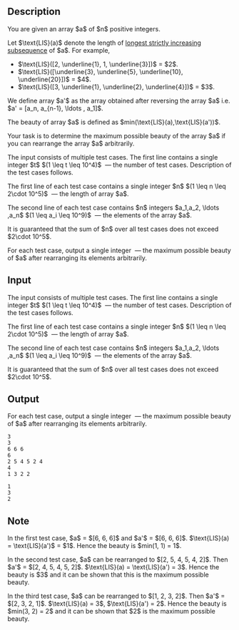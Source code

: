 ## Description

<div><p>You are given an array $a$ of $n$ positive integers. </p><p>Let $\text{LIS}(a)$ denote the length of <a href="https://en.wikipedia.org/wiki/Longest_increasing_subsequence">longest strictly increasing subsequence</a> of $a$. For example,</p><ul> <li> $\text{LIS}([2, \underline{1}, 1, \underline{3}])$ = $2$. </li><li> $\text{LIS}([\underline{3}, \underline{5}, \underline{10}, \underline{20}])$ = $4$. </li><li> $\text{LIS}([3, \underline{1}, \underline{2}, \underline{4}])$ = $3$. </li></ul> <p>We define array $a'$ as the array obtained after reversing the array $a$ i.e. $a' = [a_n, a_{n-1}, \ldots , a_1]$.</p><p>The beauty of array $a$ is defined as $min(\text{LIS}(a),\text{LIS}(a'))$.</p><p>Your task is to determine the maximum possible beauty of the array $a$ if you can rearrange the array $a$ arbitrarily.</p></div><div class="input-specification"><p>The input consists of multiple test cases. The first line contains a single integer $t$ $(1 \leq t \leq 10^4)$ &nbsp;— the number of test cases. Description of the test cases follows.</p><p>The first line of each test case contains a single integer $n$ $(1 \leq n \leq 2\cdot 10^5)$ &nbsp;— the length of array $a$.</p><p>The second line of each test case contains $n$ integers $a_1,a_2, \ldots ,a_n$ $(1 \leq a_i \leq 10^9)$ &nbsp;— the elements of the array $a$.</p><p>It is guaranteed that the sum of $n$ over all test cases does not exceed $2\cdot 10^5$.</p></div><div class="output-specification"><p>For each test case, output a single integer &nbsp;— the maximum possible beauty of $a$ after rearranging its elements arbitrarily.</p></div>

## Input

<p>The input consists of multiple test cases. The first line contains a single integer $t$ $(1 \leq t \leq 10^4)$ &nbsp;— the number of test cases. Description of the test cases follows.</p><p>The first line of each test case contains a single integer $n$ $(1 \leq n \leq 2\cdot 10^5)$ &nbsp;— the length of array $a$.</p><p>The second line of each test case contains $n$ integers $a_1,a_2, \ldots ,a_n$ $(1 \leq a_i \leq 10^9)$ &nbsp;— the elements of the array $a$.</p><p>It is guaranteed that the sum of $n$ over all test cases does not exceed $2\cdot 10^5$.</p>

## Output

<p>For each test case, output a single integer &nbsp;— the maximum possible beauty of $a$ after rearranging its elements arbitrarily.</p>





```input1
3
3
6 6 6
6
2 5 4 5 2 4
4
1 3 2 2
```




```output1
1
3
2
```



## Note

<p>In the first test case, $a$ = $[6, 6, 6]$ and $a'$ = $[6, 6, 6]$. $\text{LIS}(a) = \text{LIS}(a')$ = $1$. Hence the beauty is $min(1, 1) = 1$.</p><p>In the second test case, $a$ can be rearranged to $[2, 5, 4, 5, 4, 2]$. Then $a'$ = $[2, 4, 5, 4, 5, 2]$. $\text{LIS}(a) = \text{LIS}(a') = 3$. Hence the beauty is $3$ and it can be shown that this is the maximum possible beauty.</p><p>In the third test case, $a$ can be rearranged to $[1, 2, 3, 2]$. Then $a'$ = $[2, 3, 2, 1]$. $\text{LIS}(a) = 3$, $\text{LIS}(a') = 2$. Hence the beauty is $min(3, 2) = 2$ and it can be shown that $2$ is the maximum possible beauty.</p>
